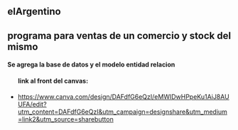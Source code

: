## elArgentino
<h2> programa para ventas de un comercio y stock del mismo </h2>
<h4> Se agrega la base de datos y el modelo entidad relacion </h4>
<ul>
<h4>link al front del canvas:</h4>
<li><a href="https://www.canva.com/design/DAFdfG6eQzI/eMWIDwHPpeKu1AiJ8AUUFA/edit?utm_content=DAFdfG6eQzI&utm_campaign=designshare&utm_medium=link2&utm_source=sharebutton">https://www.canva.com/design/DAFdfG6eQzI/eMWIDwHPpeKu1AiJ8AUUFA/edit?utm_content=DAFdfG6eQzI&utm_campaign=designshare&utm_medium=link2&utm_source=sharebutton</li>
</ul>
